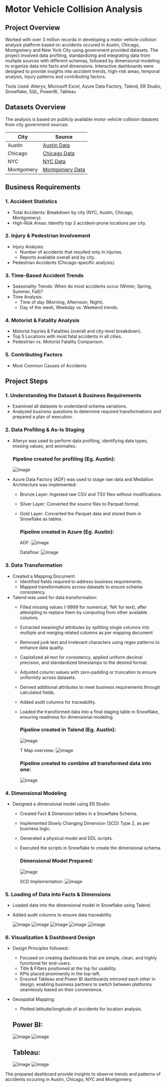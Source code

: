 # Motor Vehicle Collision Analysis

## Project Overview
Worked with over 3 million records in developing a motor vehicle collision analysis platform based on accidents occured in Austin, Chicago, Montgomery and New York City using government provided datasets. The project involved data profiling, standardizing and integrating data from multiple sources with different schemas, followed by dimensional modeling to organize data into facts and dimensions. Interactive dashboards were designed to provide insights into accident trends, high-risk areas, temporal analysis, injury patterns and contributing factors.

Tools Used: Alteryx, Microsoft Excel, Azure Data Factory, Talend, ER Studio, Snowflake, SQL, PowerBI, Tableau 


## Datasets Overview
The analysis is based on publicly available motor vehicle collision datasets from city government sources:  

| City      | Source |
|--------------|------------|
| Austin   | [Austin Data](https://data.austintexas.gov/Transportation-and-Mobility/Austin-Crash-Report-Data-Crash-Level-Records/y2wy-tgr5/about_data) |
| Chicago  | [Chicago Data](https://data.cityofchicago.org/Transportation/Traffic-Crashes-Crashes/85ca-t3if/about_data) |
| NYC      | [NYC Data](https://data.cityofnewyork.us/Public-Safety/Motor-Vehicle-Collisions-Crashes/h9gi-nx95/about_data) |
| Montgomery | [Montgomery Data](https://data.montgomerycountymd.gov/Public-Safety/Crash-Reporting-Incidents-Data/bhju-22kf/about_data) |


## Business Requirements

### 1. Accident Statistics
- Total Accidents: Breakdown by city (NYC, Austin, Chicago, Montgomery).
- High-Risk Areas: Identify top 3 accident-prone locations per city.

### 2. Injury & Pedestrian Involvement
- Injury Analysis:
  - Number of accidents that resulted only in injuries.
  - Reports available overall and by city.
- Pedestrian Accidents (Chicago-specific analysis).

### 3. Time-Based Accident Trends
- Seasonality Trends: When do most accidents occur (Winter, Spring, Summer, Fall)?
- Time Analysis:
  - Time of day (Morning, Afternoon, Night).
  - Day of the week, Weekday vs. Weekend trends.

### 4. Motorist & Fatality Analysis
- Motorist Injuries & Fatalities (overall and city-level breakdown).
- Top 5 Locations with most fatal accidents in all cities.
- Pedestrian vs. Motorist Fatality Comparison.

### 5. Contributing Factors
- Most Common Causes of Accidents

## Project Steps
### 1. Understanding the Dataset & Business Requirements
- Examined all datasets to understand schema variations.
- Analyzed business questions to determine required transformations and prepared a plan of execution.

### 2. Data Profiling & As-Is Staging
- Alteryx was used to perform data profiling, identifying data types, missing values, and anomalies.
    ### Pipeline created for profiling (Eg. Austin):
    ![image](https://github.com/user-attachments/assets/ba96054a-7e28-4796-878e-9ffb6f046b0c)


- Azure Data Factory (ADF) was used to stage raw data and Medallion Architecture was implemented:
  - Bronze Layer: Ingested raw CSV and TSV files without modifications.
  - Silver Layer: Converted the source files to Parquet format.
  - Gold Layer: Converted the Parquet data and stored them in Snowflake as tables.
    ### Pipeline created in Azure (Eg. Austin):
    ADF:
    ![image](https://github.com/user-attachments/assets/83373a8a-6af5-4a99-9bc4-cfd8804becf8)

    Dataflow:
    ![image](https://github.com/user-attachments/assets/31c13bd5-228e-4631-9ed2-55f2d16cc169)



### 3. Data Transformation
- Created a Mapping Document:
  - Identified fields required to address business requirements.
  - Mapped transformations across datasets to ensure schema consistency.
- Talend was used for data transformation:
  - Filled missing values (-9999 for numerical, ‘NA’ for text), after attempting to replace them by computing from other available columns.
  - Extracted meaningful attributes by splitting single columns into multiple and merging related columns as per mapping document
  - Removed junk text and irrelevant characters using regex patterns to enhance data quality.
  - Capitalized all text for consistency, applied uniform decimal precision, and standardized timestamps to the desired format.
  - Adjusted column values with zero-padding or truncation to ensure uniformity across datasets.
  - Derived additional attributes to meet business requirements through calculated fields.
  - Added audit columns for traceability.
  - Loaded the transformed data into a final staging table in Snowflake, ensuring readiness for dimensional modeling.
    ### Pipeline created in Talend (Eg. Austin):
    ![image](https://github.com/user-attachments/assets/93fe10ae-aa27-4f08-be0a-cef8cc7460ae)

    T Map overview:
    ![image](https://github.com/user-attachments/assets/7a789439-362e-40b1-ba33-85600fea646d)

    ### Pipeline created to combine all transformed data into one:
    ![image](https://github.com/user-attachments/assets/f7f87233-f12d-4a9f-bc3c-da08186c40bc)


### 4. Dimensional Modeling
- Designed a dimensional model using ER Studio:
  - Created Fact & Dimension tables in a Snowflake Schema.
  - Implemented Slowly Changing Dimension (SCD) Type 2, as per business logic.
  - Generated a physical model and DDL scripts.
  - Executed the scripts in Snowflake to create the dimensional schema.
    
    ### Dimensional Model Prepared:
    ![image](https://github.com/user-attachments/assets/f478a499-82a6-4639-a9b3-22d03a61cc0f)

    SCD Implementation:
    ![image](https://github.com/user-attachments/assets/5b9dd2e3-9673-491d-9b86-dd04cfb6486f)


    
### 5. Loading of Data into Facts & Dimensions
- Loaded data into the dimensional model in Snowflake using Talend.
- Added audit columns to ensure data traceability.

  ![image](https://github.com/user-attachments/assets/b1cb6ebe-c164-4042-b2ef-749ea3e5beba)
  ![image](https://github.com/user-attachments/assets/0871a1de-7c8c-47d8-b3f1-bfa06d949c87)
  ![image](https://github.com/user-attachments/assets/8ab03dbb-b09b-4255-828d-5ff8748dc1fe)
  ![image](https://github.com/user-attachments/assets/9ec4059c-72ee-4390-8a6a-2bada9231cb2)
  ![image](https://github.com/user-attachments/assets/c6478c67-0769-479a-b8ea-13292726cd99)


### 6. Visualization & Dashboard Design
- Design Principles followed::
  -  Focused on creating dashboards that are simple, clean, and highly functional for end-users.
  - Title & Filters positioned at the top for usability.
  - KPIs placed prominently in the top-left.
  - Ensured Tableau and Power BI dashboards mirrored each other in design, enabling business partners to switch between platforms seamlessly based on their convenience.
- Geospatial Mapping:
  - Plotted latitude/longitude of accidents for location analysis.
  ## Power BI:

  ![image](https://github.com/user-attachments/assets/2a48d215-18eb-4c43-b7f2-edc0b5b32248)
  ![image](https://github.com/user-attachments/assets/083d8d68-c3e6-4064-a108-a6a14576cd74)

  ## Tableau:
  
  ![image](https://github.com/user-attachments/assets/de680c12-9532-4462-a855-02eee9671b30)
  ![image](https://github.com/user-attachments/assets/68a5ef2f-e196-4ef7-b9da-a41a59e37111)

The prepared dashboard provide insights to observe trends and patterns of accidents occuring in Austin, Chicago, NYC and Montgomery.
